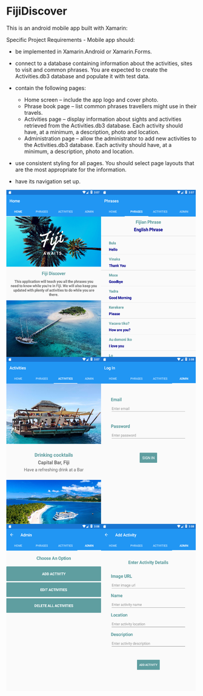 # FijiDiscover

This is an android mobile app built with Xamarin: 

Specific Project Requirements - 
Mobile app should:
- be implemented in Xamarin.Android or Xamarin.Forms.
- connect to a database containing information about the activities, sites to visit and common phrases.
   You are expected to create the Activities.db3 database and populate it with test data.
- contain the following pages:
  - Home screen – include the app logo and cover photo. 
  - Phrase book page – list common phrases travellers might use in their travels.
  - Activities page – display information about sights and activities retrieved from the Activities.db3 database. 
    Each activity should have, at a minimum, a description, photo and location.
  - Administration page – allow the administrator to add new activities to the Activities.db3 database. 
    Each activity should have, at a minimum, a description, photo and location.
    
- use consistent styling for all pages. You should select page layouts that are the most appropriate for the information.
- have its navigation set up. 

<img align="left" src="Images/home.png" width="250" height="440">
<img align="left" src="Images/phrase.png" width="250" height="440">
<img align="left" src="Images/activity.png" width="250" height="440">
<img align="left" src="Images/login.png" width="250" height="440">
<img align="left" src="Images/admin.png" width="250" height="440">
<img align="left" src="Images/add activ.png" width="250" height="440">
